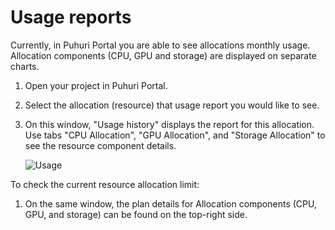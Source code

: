# Usage reports

Currently, in Puhuri Portal you are able to see allocations monthly usage. Allocation components (CPU, GPU and storage) are displayed on separate charts.

1. Open your project in Puhuri Portal.

2. Select the allocation (resource) that usage report you would like to see.

3. On this window, "Usage history" displays the report for this allocation. Use tabs "CPU Allocation", "GPU Allocation", and "Storage Allocation" to see the resource component details. 


   ![Usage](../assets/puhuri_usage_report.jpg)
   
To check the current resource allocation limit:

1. On the same window, the plan details for Allocation components (CPU, GPU, and storage) can be found on the top-right side. 
